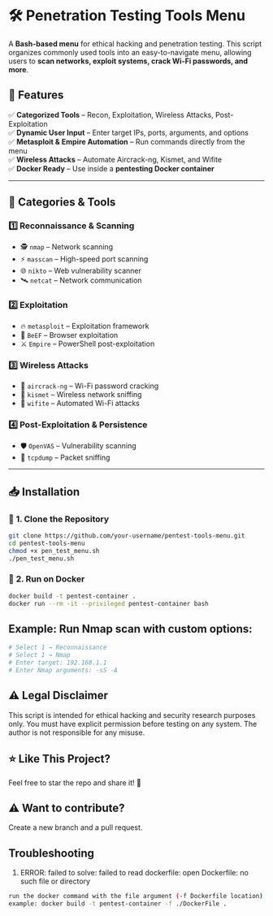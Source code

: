 # 🛠️ Penetration Testing Tools Menu

A **Bash-based menu** for ethical hacking and penetration testing. This script organizes commonly used tools into an easy-to-navigate menu, allowing users to **scan networks, exploit systems, crack Wi-Fi passwords, and more**.

## 🚀 Features
✅ **Categorized Tools** – Recon, Exploitation, Wireless Attacks, Post-Exploitation  
✅ **Dynamic User Input** – Enter target IPs, ports, arguments, and options  
✅ **Metasploit & Empire Automation** – Run commands directly from the menu  
✅ **Wireless Attacks** – Automate Aircrack-ng, Kismet, and Wifite  
✅ **Docker Ready** – Use inside a **pentesting Docker container**  

---

## 📌 Categories & Tools
### 1️⃣ **Reconnaissance & Scanning**
- 🕵️ `nmap` – Network scanning  
- ⚡ `masscan` – High-speed port scanning  
- 🌐 `nikto` – Web vulnerability scanner  
- 🛰️ `netcat` – Network communication  

### 2️⃣ **Exploitation**
- 🔥 `metasploit` – Exploitation framework  
- 🎯 `BeEF` – Browser exploitation  
- ⚔️ `Empire` – PowerShell post-exploitation  

### 3️⃣ **Wireless Attacks**
- 📡 `aircrack-ng` – Wi-Fi password cracking  
- 📶 `kismet` – Wireless network sniffing  
- 🚀 `wifite` – Automated Wi-Fi attacks  

### 4️⃣ **Post-Exploitation & Persistence**
- 🛡️ `OpenVAS` – Vulnerability scanning  
- 📡 `tcpdump` – Packet sniffing  

---

## 📥 Installation

### 🔹 **1. Clone the Repository**
```bash
git clone https://github.com/your-username/pentest-tools-menu.git
cd pentest-tools-menu
chmod +x pen_test_menu.sh
./pen_test_menu.sh
```

### 🔹 **2. Run on Docker**
```bash
docker build -t pentest-container .
docker run --rm -it --privileged pentest-container bash
```

## Example: Run Nmap scan with custom options:
```bash
# Select 1 → Reconnaissance
# Select 1 → Nmap
# Enter target: 192.168.1.1
# Enter Nmap arguments: -sS -A
```

## ⚠️ Legal Disclaimer
This script is intended for ethical hacking and security research purposes only.
You must have explicit permission before testing on any system.
The author is not responsible for any misuse.

## ⭐ Like This Project?
Feel free to star the repo and share it! 🚀

## ⚠️ Want to contribute?
Create a new branch and a pull request.

## Troubleshooting

1. ERROR: failed to solve: failed to read dockerfile: open Dockerfile: no such file or directory
```bash
run the docker command with the file argument (-f Dockerfile location)
example: docker build -t pentest-container -f ./DockerFile .
```